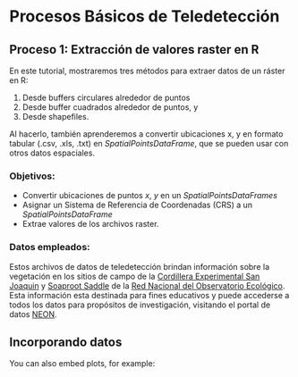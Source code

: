 Procesos Básicos de Teledetección
================

Proceso 1: Extracción de valores raster en R
--------------------------------------------

En este tutorial, mostraremos tres métodos para extraer datos de un ráster en R:

1.  Desde buffers circulares alrededor de puntos
2.  Desde buffer cuadrados alrededor de puntos, y
3.  Desde shapefiles.

Al hacerlo, también aprenderemos a convertir ubicaciones x, y en formato tabular (.csv, .xls, .txt) en *SpatialPointsDataFrame*, que se pueden usar con otros datos espaciales.

### Objetivos:

-   Convertir ubicaciones de puntos *x*, *y* en un *SpatialPointsDataFrames*
-   Asignar un Sistema de Referencia de Coordenadas (CRS) a un *SpatialPointsDataFrame*
-   Extrae valores de los archivos raster.

### Datos empleados:

Estos archivos de datos de teledetección brindan información sobre la vegetación en los sitios de campo de la [Cordillera Experimental San Joaquin](http://www.neonscience.org/field-sites/field-sites-map/SJER) y [Soaproot Saddle](http://www.neonscience.org/field-sites/field-sites-map/SOAP) de la [Red Nacional del Observatorio Ecológico](http://www.neonscience.org/). Esta información esta destinada para fines educativos y puede accederse a todos los datos para propósitos de investigación, visitando el portal de datos [NEON](http://data.neonscience.org/home).

Incorporando datos
------------------

You can also embed plots, for example:
